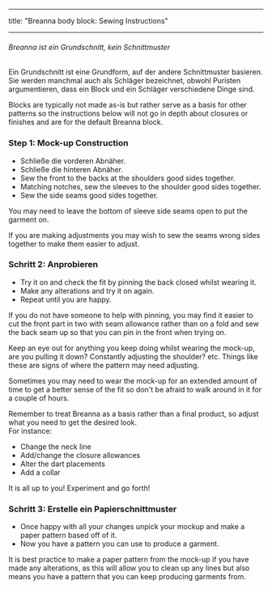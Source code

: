 - - -
title: "Breanna body block: Sewing Instructions"
- - -

<Note>

###### Breanna ist ein Grundschnitt, kein Schnittmuster

Ein Grundschnitt ist eine Grundform, auf der andere Schnittmuster basieren.
Sie werden manchmal auch als Schläger bezeichnet, obwohl Puristen argumentieren, dass ein Block und ein Schläger verschiedene Dinge sind.

Blocks are typically not made as-is but rather serve as a basis for other patterns so the instructions below will not go in depth about closures or finishes and are for the default Breanna block.

</Note>

### Step 1: Mock-up Construction

- Schließe die vorderen Abnäher.
- Schließe die hinteren Abnäher.
- Sew the front to the backs at the shoulders good sides together.
- Matching notches, sew the sleeves to the shoulder good sides together.
- Sew the side seams good sides together.

<Note>

You may need to leave the bottom of sleeve side seams open to put the garment on.

</Note>

<Tip>

If you are making adjustments you may wish to sew the seams wrong sides together to make them easier to adjust.

</Tip>

### Schritt 2: Anprobieren

- Try it on and check the fit by pinning the back closed whilst wearing it.
- Make any alterations and try it on again.
- Repeat until you are happy.

<Tip>

If you do not have someone to help with pinning, you may find it easier to cut the front part in two with seam allowance rather than on a fold and sew the back seam up so that you can pin in the front when trying on.

Keep an eye out for anything you keep doing whilst wearing the mock-up, are you pulling it down? Constantly adjusting the shoulder? etc. Things like these are signs of where the pattern may need adjusting.

Sometimes you may need to wear the mock-up for an extended amount of time to get a better sense of the fit so don't be afraid to walk around in it for a couple of hours.

</Tip>

<Note>

Remember to treat Breanna as a basis rather than a final product, so adjust what you need to get the desired look.\
For instance:

- Change the neck line
- Add/change the closure allowances
- Alter the dart placements
- Add a collar

It is all up to you! Experiment and go forth!

</Note>

### Schritt 3: Erstelle ein Papierschnittmuster

- Once happy with all your changes unpick your mockup and make a paper pattern based off of it.
- Now you have a pattern you can use to produce a garment.

<Note>

It is best practice to make a paper pattern from the mock-up if you have made any alterations, as this will allow you to clean up any lines but also means you have a pattern that you can keep producing garments from.

</Note>
